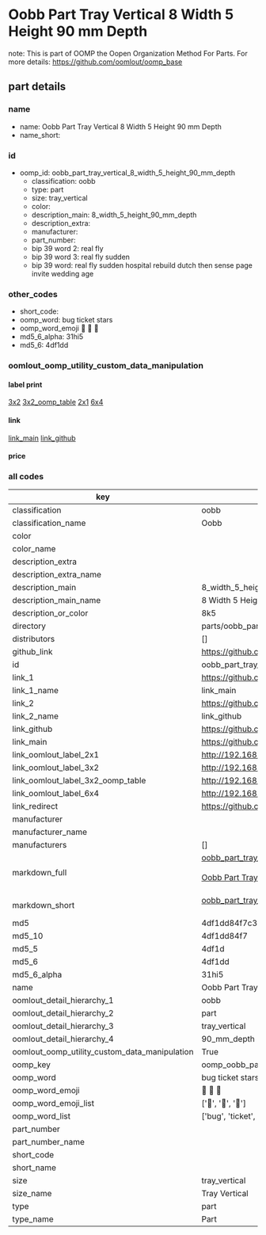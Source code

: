 # Oobb Part Tray Vertical 8 Width 5 Height 90 mm Depth  

note: This is part of OOMP the Oopen Organization Method For Parts. For more details: https://github.com/oomlout/oomp_base

##  part details
  







### name
* name: Oobb Part Tray Vertical 8 Width 5 Height 90 mm Depth
* name_short: 
### id
* oomp_id: oobb_part_tray_vertical_8_width_5_height_90_mm_depth
  * classification: oobb
  * type: part
  * size: tray_vertical
  * color: 
  * description_main: 8_width_5_height_90_mm_depth
  * description_extra: 
  * manufacturer: 
  * part_number: 
  * bip 39 word 2: real fly
  * bip 39 word 3: real fly sudden
  * bip 39 word: real fly sudden hospital rebuild dutch then sense page invite wedding age

### other_codes
* short_code: 
* oomp_word: bug ticket stars
* oomp_word_emoji :bug: :ticket: :stars:
* md5_6_alpha: 31hi5
* md5_6: 4df1dd






### oomlout_oomp_utility_custom_data_manipulation
#### label print
[3x2](http://192.168.1.245:1112/?label=oomp%2031hi5)
[3x2_oomp_table](http://192.168.1.108:1112/?label=oomp%2031hi5)
[2x1](http://192.168.1.242:1112/?label=oomp%2031hi5)
[6x4](http://192.168.1.55:1112/?label=oomp%2031hi5)    

#### link

[link_main](https://github.com/oomlout/oomlout_oomp_version_1_messy/tree/main/parts/oobb_part_tray_vertical_8_width_5_height_90_mm_depth) [link_github](https://github.com/oomlout/oomlout_oomp_version_1_messy/tree/main/parts/oobb_part_tray_vertical_8_width_5_height_90_mm_depth)                             

#### price







### all codes 
| key | value |  
| --- | --- |  
| classification | oobb |  
| classification_name | Oobb |  
| color |  |  
| color_name |  |  
| description_extra |  |  
| description_extra_name |  |  
| description_main | 8_width_5_height_90_mm_depth |  
| description_main_name | 8 Width 5 Height 90 mm Depth |  
| description_or_color | 8k5 |  
| directory | parts/oobb_part_tray_vertical_8_width_5_height_90_mm_depth |  
| distributors | [] |  
| github_link | https://github.com/oomlout/oomlout_oomp_part_src/tree/main/parts/oobb_part_tray_vertical_8_width_5_height_90_mm_depth |  
| id | oobb_part_tray_vertical_8_width_5_height_90_mm_depth |  
| link_1 | https://github.com/oomlout/oomlout_oomp_version_1_messy/tree/main/parts/oobb_part_tray_vertical_8_width_5_height_90_mm_depth |  
| link_1_name | link_main |  
| link_2 | https://github.com/oomlout/oomlout_oomp_version_1_messy/tree/main/parts/oobb_part_tray_vertical_8_width_5_height_90_mm_depth |  
| link_2_name | link_github |  
| link_github | https://github.com/oomlout/oomlout_oomp_version_1_messy/tree/main/parts/oobb_part_tray_vertical_8_width_5_height_90_mm_depth |  
| link_main | https://github.com/oomlout/oomlout_oomp_version_1_messy/tree/main/parts/oobb_part_tray_vertical_8_width_5_height_90_mm_depth |  
| link_oomlout_label_2x1 | http://192.168.1.242:1112/?label=oomp%2031hi5 |  
| link_oomlout_label_3x2 | http://192.168.1.245:1112/?label=oomp%2031hi5 |  
| link_oomlout_label_3x2_oomp_table | http://192.168.1.108:1112/?label=oomp%2031hi5 |  
| link_oomlout_label_6x4 | http://192.168.1.55:1112/?label=oomp%2031hi5 |  
| link_redirect | https://github.com/oomlout/oomlout_oomp_version_1_messy/tree/main/parts/oobb_part_tray_vertical_8_width_5_height_90_mm_depth |  
| manufacturer |  |  
| manufacturer_name |  |  
| manufacturers | [] |  
| markdown_full | [oobb_part_tray_vertical_8_width_5_height_90_mm_depth](none)<br>[](none)<br>[Oobb Part Tray Vertical 8 Width 5 Height 90 Mm Depth](none)<br><br> |  
| markdown_short | [oobb_part_tray_vertical_8_width_5_height_90_mm_depth](none)<br><br> |  
| md5 | 4df1dd84f7c3dc0511d9a6dfb1167d97 |  
| md5_10 | 4df1dd84f7 |  
| md5_5 | 4df1d |  
| md5_6 | 4df1dd |  
| md5_6_alpha | 31hi5 |  
| name | Oobb Part Tray Vertical 8 Width 5 Height 90 mm Depth |  
| oomlout_detail_hierarchy_1 | oobb |  
| oomlout_detail_hierarchy_2 | part |  
| oomlout_detail_hierarchy_3 | tray_vertical |  
| oomlout_detail_hierarchy_4 | 90_mm_depth |  
| oomlout_oomp_utility_custom_data_manipulation | True |  
| oomp_key | oomp_oobb_part_tray_vertical_8_width_5_height_90_mm_depth |  
| oomp_word | bug ticket stars |  
| oomp_word_emoji | :bug: :ticket: :stars: |  
| oomp_word_emoji_list | [':bug:', ':ticket:', ':stars:'] |  
| oomp_word_list | ['bug', 'ticket', 'stars'] |  
| part_number |  |  
| part_number_name |  |  
| short_code |  |  
| short_name |  |  
| size | tray_vertical |  
| size_name | Tray Vertical |  
| type | part |  
| type_name | Part |  
